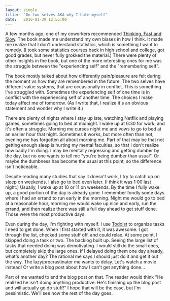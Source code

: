 ```yaml
---
layout: single
title:  "On two selves AKA why I hate myself"
date:   2016-01-30 12:55:00
---
```


A few months ago, one of my coworkers recommended [Thinking, Fast and Slow](https://en.wikipedia.org/wiki/Thinking,_Fast_and_Slow). The book made me understand my own biases in how I think. It made me realize that I don't understand statistics, which is something I want to remedy. (I took some statistics courses back in high school and college, got good grades, but never fully grokked the material.) There were plenty of other insights in the book, but one of the more interesting ones for me was the struggle between the "experiencing self" and the "remembering self".

The book mostly talked about how differently pain/pleasure are felt during the moment vs how they are remembered in the future. The two selves have different value systems, that are occasionally in conflict. This is something I've struggled with. Sometimes the experiencing self of one time is in conflict with the experiencing self of another time. The choices I make today affect me of tomorrow. (As I write that, I realize it's an obvious statement and wonder why I write it.)

There are plenty of nights where I stay up late, watching Netflix and playing games, sometimes going to bed at midnight. I wake up at 6:30 for work, and it's often a struggle. Morning me curses night me and vows to go to bed at an earlier hour that night. Sometimes it works, but more often than not, evening me has forgotten all about morning me. Part of that may be that not getting enough sleep is hurting my mental faculties, so that I don't realize how badly I'm doing. I may be mentally regressing and getting dumber by the day, but no one wants to tell me "you're being dumber than usual". Or maybe the dumbness has become the usual at this point, so the difference isn't noticeable.

Despite reading many studies that say it doesn't work, I try to catch up on sleep on weekends. I also go to bed even later. (I think it was 1:00 last night.) Usually, I wake up at 10 or 11 on weekends. By the time I fully wake up, a good portion of the day is already gone. I remember fondly some days where I had an errand to run early in the morning. Night me would go to bed at a reasonable hour, morning me would wake up nice and early, run the errand, and then realize there was still a full day ahead to get stuff done. Those were the most productive days.

Even during the day, I'm fighting with myself. I use [Todoist](todoist.com) to organize tasks I need to get done. When I first started with it, it was awesome. I got through the list, checked some stuff off, and could relax. At some point, I skipped doing a task or two. The backlog built up. Seeing the large list of tasks that needed doing was demotivating. I would still do the small ones, but completely skip the large ones. If I delayed doing them one day already, what's another day? The rational me says I should just do it and get it out the way. The lazy/procrastinator me wants to delay. Let's watch a movie instead! Or write a blog post about how I can't get anything done...

Part of me wanted to end the blog post on that. The reader would think "He realized he isn't doing anything productive. He's finishing up the blog post and will actually go do stuff!" I hope that will be the case, but I'm pessimistic. We'll see how the rest of the day goes.
